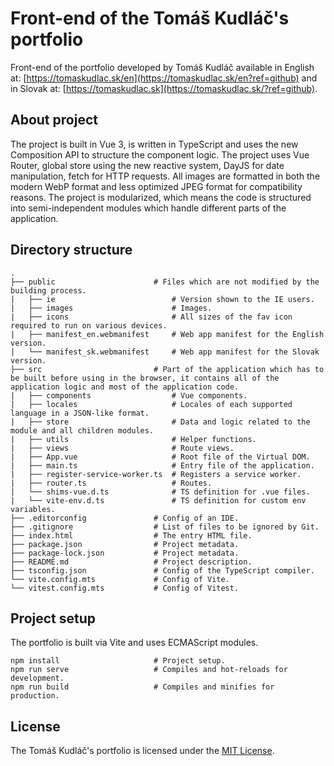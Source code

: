 # Front-end of the Tomáš Kudláč's portfolio

Front-end of the portfolio developed by Tomáš Kudláč available in English at: [https://tomaskudlac.sk/en](https://tomaskudlac.sk/en?ref=github) and in Slovak at: [https://tomaskudlac.sk](https://tomaskudlac.sk/?ref=github).

## About project

The project is built in Vue 3, is written in TypeScript and uses the new Composition API to structure the component logic. The project uses Vue Router, global store using the new reactive system, DayJS for date manipulation, fetch for HTTP requests. All images are formatted in both the modern WebP format and less optimized JPEG
 format for compatibility reasons. The project is modularized, which means the code is structured into semi-independent modules which handle different parts of the application.

## Directory structure

    .
    ├── public                      # Files which are not modified by the building process.
    |   ├── ie                          # Version shown to the IE users.
    |   ├── images                      # Images.
    |   ├── icons                       # All sizes of the fav icon required to run on various devices.
    |   ├── manifest_en.webmanifest     # Web app manifest for the English version. 
    |   └── manifest_sk.webmanifest     # Web app manifest for the Slovak version. 
    ├── src                         # Part of the application which has to be built before using in the browser, it contains all of the application logic and most of the application code.
    |   ├── components                  # Vue components.
    |   ├── locales                     # Locales of each supported language in a JSON-like format.
    |   ├── store                       # Data and logic related to the module and all children modules.
    |   ├── utils                       # Helper functions.
    |   ├── views                       # Route views.
    |   ├── App.vue                     # Root file of the Virtual DOM.
    |   ├── main.ts                     # Entry file of the application.
    |   ├── register-service-worker.ts  # Registers a service worker.
    |   ├── router.ts                   # Routes. 
    |   └── shims-vue.d.ts              # TS definition for .vue files.
    |   └── vite-env.d.ts               # TS definition for custom env variables.
    ├── .editorconfig               # Config of an IDE.
    ├── .gitignore                  # List of files to be ignored by Git.
    ├── index.html                  # The entry HTML file.
    ├── package.json                # Project metadata.
    ├── package-lock.json           # Project metadata.
    ├── README.md                   # Project description.
    ├── tsconfig.json               # Config of the TypeScript compiler.
    └── vite.config.mts             # Config of Vite.
    └── vitest.config.mts           # Config of Vitest.
    
    
## Project setup

The portfolio is built via Vite and uses ECMAScript modules.
```
npm install                     # Project setup.
npm run serve                   # Compiles and hot-reloads for development.
npm run build                   # Compiles and minifies for production.
```

## License
The Tomáš Kudláč's portfolio is licensed under the [MIT License](https://opensource.org/licenses/MIT).
